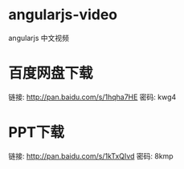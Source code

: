 # angularjs-video
angularjs 中文视频

# 百度网盘下载
链接: http://pan.baidu.com/s/1hqha7HE 
密码: kwg4

# PPT下载
链接: http://pan.baidu.com/s/1kTxQIvd 
密码: 8kmp
